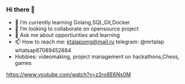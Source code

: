 ### Hi there 👋

- 🌱 I’m currently learning Golang,SQL,Git,Docker
- 👯 I’m looking to collaborate on opensource project
- 💬 Ask me about opportiunties and learning
- 📫 How to reach me: ktalapomg@mail.ru telegram: @mrtalap  whatsap87089452884
- Hobbies: videomaking, project management on hackathons,Chess, games

https://www.youtube.com/watch?v=z2ro8E6Ns0M
